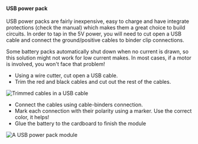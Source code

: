 #### USB power pack

USB power packs are fairly inexpensive, easy to charge and have integrate protections (check the manual) which makes them a great choice to build circuits. In order to tap in the 5V power, you will need to cut open a USB cable and connect the ground/positive cables to binder clip
connections.

Some battery packs automatically shut down when no current is drawn, so this solution might not work for low current makes. In most cases, if a motor is involved, you won't face that problem!

* Using a wire cutter, cut open a USB cable.
* Trim the red and black cables and cut out the rest of the cables.

![Trimmed cables in a USB cable](/assets/usbcables.jpg)

* Connect the cables using cable-binders connection.
* Mark each connection with their polarity using a marker. Use the correct color, it helps!
* Glue the battery to the cardboard to finish the module

![A USB power pack module](/assets/usbpower2.jpg)

